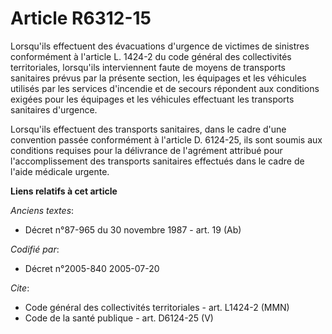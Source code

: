 # Article R6312-15

Lorsqu'ils effectuent des évacuations d'urgence de victimes de sinistres conformément à l'article L. 1424-2 du code général
des collectivités territoriales, lorsqu'ils interviennent faute de moyens de transports sanitaires prévus par la présente
section, les équipages et les véhicules utilisés par les services d'incendie et de secours répondent aux conditions exigées
pour les équipages et les véhicules effectuant les transports sanitaires d'urgence. 

Lorsqu'ils effectuent des transports sanitaires, dans le cadre d'une convention passée conformément à l'article D. 6124-25,
ils sont soumis aux conditions requises pour la délivrance de l'agrément attribué pour l'accomplissement des transports
sanitaires effectués dans le cadre de l'aide médicale urgente.

**Liens relatifs à cet article**

_Anciens textes_:

  - Décret n°87-965 du 30 novembre 1987 - art. 19 (Ab)

_Codifié par_:

  - Décret n°2005-840 2005-07-20

_Cite_:

  - Code général des collectivités territoriales - art. L1424-2 (MMN)
  - Code de la santé publique - art. D6124-25 (V)
